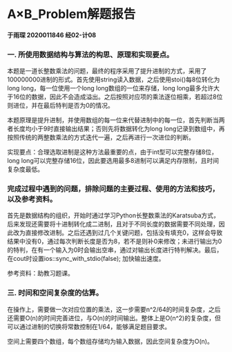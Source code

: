 # A×B_Problem解题报告

#### 于雨琛  2020011846  经02-计08



### 一. 所使用数据结构与算法的构思、原理和实现要点。

本题是一道长整数乘法的问题，最终的程序采用了提升进制的方式，采用了100000000进制的形式。首先使用string读入数据，之后使用stoi()每8位转化为long long，每一位使用一个long long数组的一位来存储，long long最多允许大于16位的数据，因此不会造成溢出。之后按照对应项的乘法逐位相乘，若超过8位则进位，并在最后特判是否为0的情况。

本题原理是提升进制，并使用数组的每一位来代替进制中的每一位，首先判断当两者长度均小于9时直接输出结果；否则先将数据转化为long long记录到数组中，再按照传统的两整数乘法的方式迭代一遍，之后再进行一次进位的判断。

实现要点：合理选取进制是这种方法最重要的点，由于int型可以完整存储8位，long long可以完整存储16位，因此要选用最多8进制可以满足内存限制，且时间复杂度最低。

### 完成过程中遇到的问题，排除问题的主要过程、使用的方法和技巧，以及参考资料。

首先是数据结构的组织，开始时通过学习Python长整数乘法的Karatsuba方式，后来发现还需要将十进制转化成二进制，且对于不同长度的数据需要不同处理，因此改为直接修改进制。之后还遇到过几个关键问题，包括没有填充0，这样会导致结果中没有0，通过每次判断长度是否为8，若不是则补0来修改；未进行输出为0的特判，在有一个输入为0时会输出空串，通过对输出长度进行特判解决。最后，在cout时设置ios::sync_with_stdio(false); 加快输出速度。

参考资料：助教习题课。

### 三. 时间和空间复杂度的估算。

在操作上，需要做一次对应位置的乘法，这一步需要n^2/64的时间复杂度，之后还需要O(n)的时间完善进位，与O(n)的时间输出。整体上是O(n^2)的复杂度，但可以通过进制的切换将常数控制在1/64，能够满足题目要求。

空间上需要四个数组，每个数组存储均为输入数据，因此空间复杂度为O(n)。